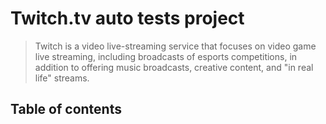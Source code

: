 ﻿# Twitch.tv auto tests project
 > Twitch is a video live-streaming service that focuses on video game live streaming,
> including broadcasts of esports competitions, in addition to offering music broadcasts, creative content, and "in real life" streams.
## Table of contents
